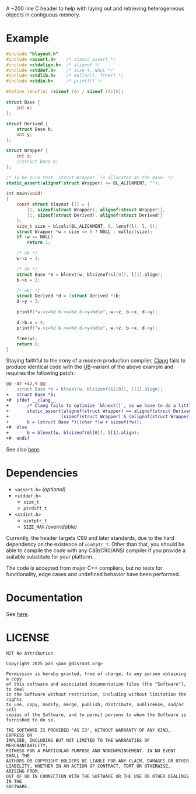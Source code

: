 A ~200 line C header to help with laying out and retrieving heterogeneous objects in contiguous memory.

# Example
```c
#include "blayout.h"
#include <assert.h>    /* static_assert */
#include <stdalign.h>  /* alignof */
#include <stddef.h>    /* size_t, NULL */
#include <stdlib.h>    /* malloc(), free() */
#include <stdio.h>     /* printf() */

#define lenof(A) (sizeof (A) / sizeof (A)[0])

struct Base {
	int x;
};

struct Derived {
	struct Base b;
	int y;
};

struct Wrapper {
	int z;
	//struct Base b;
};

/* To be sure that `struct Wrapper` is allocated at the base. */
static_assert(alignof(struct Wrapper) <= BL_ALIGNMENT, "");

int main(void)
{
	const struct blayout l[] = {
		{1, sizeof(struct Wrapper), alignof(struct Wrapper)},
		{1, sizeof(struct Derived), alignof(struct Derived)}
	};
	size_t size = blcalc(BL_ALIGNMENT, 0, lenof(l), l, 0);
	struct Wrapper *w = size == 0 ? NULL : malloc(size);
	if (w == NULL)
		return 1;

	/* ok */
	w->z = 1;

	/* ok */
	struct Base *b = blnext(w, blsizeof(&l[0]), l[1].align);
	b->x = 2;

	/* ok! */
	struct Derived *d = (struct Derived *)b;
	d->y = 3;

	printf("w->z=%d b->x=%d d->y=%d\n", w->z, b->x, d->y);

	d->b.x = 4;
	printf("w->z=%d b->x=%d d->y=%d\n", w->z, b->x, d->y);

	free(w);
	return 0;
}
```
Staying faithful to the irony of a modern production compiler, [Clang](https://clang.llvm.org) fails to produce identical code with the [UB](https://en.wikipedia.org/wiki/Undefined_behavior#Examples_in_C_and_C++)-variant of the above example and requires the following patch:
```diff
@@ -42 +42,9 @@
-	struct Base *b = blnext(w, blsizeof(&l[0]), l[1].align);
+	struct Base *b;
+#	ifdef __clang__
+		/* Clang fails to optimize `blnext()`, so we have to do a little bit more work. */
+		static_assert(alignof(struct Wrapper) == alignof(struct Derived) &&
+		             (sizeof(struct Wrapper) & (alignof(struct Wrapper) - 1)) == 0, "");
+		b = (struct Base *)((char *)w + sizeof(*w));
+#	else
+		b = blnext(w, blsizeof(&l[0]), l[1].align);
+#	endif
```
See also [here](https://reddit.com/r/C_Programming/comments/1age6gt).

# Dependencies
* `<assert.h>` _(optional)_
* `<stddef.h>`
  - `size_t`
  - `ptrdiff_t`
* `<stdint.h>`
  - `uintptr_t`
  - `SIZE_MAX` _(overridable)_

Currently, the header targets C99 and later standards, due to the hard dependency on the existence of `uintptr_t`. Other than that, you should be able to compile the code with any C89/C90/ANSI compiler if you provide a suitable substitute for your platform.

The code is accepted from major C++ compilers, but no tests for functionality, edge cases and undefined behavior have been performed.

# Documentation
See [here](docs/DOCS.md).

# LICENSE
```
MIT No Attribution

Copyright 2025 pan <pan_@disroot.org>

Permission is hereby granted, free of charge, to any person obtaining a copy
of this software and associated documentation files (the "Software"), to deal
in the Software without restriction, including without limitation the rights
to use, copy, modify, merge, publish, distribute, sublicense, and/or sell
copies of the Software, and to permit persons to whom the Software is
furnished to do so.

THE SOFTWARE IS PROVIDED "AS IS", WITHOUT WARRANTY OF ANY KIND, EXPRESS OR
IMPLIED, INCLUDING BUT NOT LIMITED TO THE WARRANTIES OF MERCHANTABILITY,
FITNESS FOR A PARTICULAR PURPOSE AND NONINFRINGEMENT. IN NO EVENT SHALL THE
AUTHORS OR COPYRIGHT HOLDERS BE LIABLE FOR ANY CLAIM, DAMAGES OR OTHER
LIABILITY, WHETHER IN AN ACTION OF CONTRACT, TORT OR OTHERWISE, ARISING FROM,
OUT OF OR IN CONNECTION WITH THE SOFTWARE OR THE USE OR OTHER DEALINGS IN THE
SOFTWARE.
```
